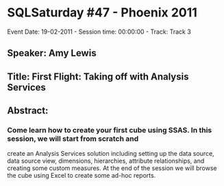 # SQLSaturday #47 - Phoenix 2011
Event Date: 19-02-2011 - Session time: 00:00:00 - Track: Track 3
## Speaker: Amy Lewis
## Title: First Flight: Taking off with Analysis Services
## Abstract:
### Come learn how to create your first cube using SSAS.  In this session, we will start from scratch and
create an Analysis Services solution including setting up the data  source, data source view, dimensions, hierarchies, 
attribute relationships, and creating some custom measures.  At the end of the session we will browse the cube using Excel
to create some ad-hoc reports.


